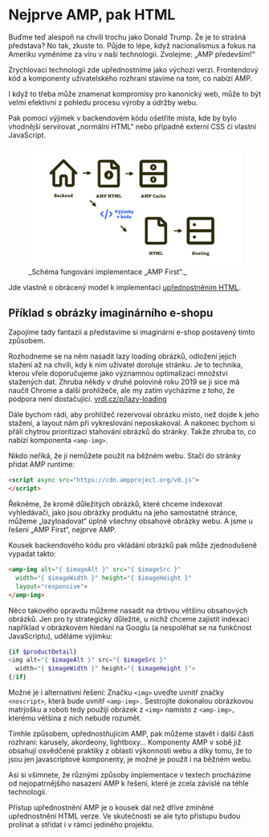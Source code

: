 # Nejprve AMP, pak HTML

Buďme teď alespoň na chvíli trochu jako Donald Trump. Že je to strašná představa? No tak, zkuste to. Půjde to lépe, když nacionalismus a fokus na Ameriku vyměníme za víru v naši technologii. Zvolejme: „AMP především!“

Zrychlovací technologii zde upřednostníme jako výchozí verzi. Frontendový kód a komponenty uživatelského rozhraní stavíme na tom, co nabízí AMP.

I když to třeba může znamenat kompromisy pro kanonický web, může to být velmi efektivní z pohledu procesu výroby a údržby webu.

Pak pomocí výjimek v backendovém kódu ošetříte místa, kde by bylo vhodnější servírovat „normální HTML“ nebo případně externí CSS či vlastní JavaScript.

<figure>
<img src="../dist/images/original/vdamp/vazby-vyjimky.png" alt="">
<figcaption markdown="1">
_Schéma fungování implementace „AMP First“._
</figcaption>
</figure>

Jde vlastně o obrácený model k implementaci [upřednostněním HTML](amp-implementace-vyjimky.md).

## Příklad s obrázky imaginárního e-shopu

Zapojíme tady fantazii a představíme si imaginární e-shop postavený tímto způsobem.

Rozhodneme se na něm nasadit lazy loading obrázků, odložení jejich stažení až na chvíli, kdy k nim uživatel doroluje stránku. Je to technika, kterou vřele doporučujeme jako významnou optimalizaci množství stažených dat. Zhruba někdy v druhé polovině roku 2019 se ji sice má naučit Chrome a další prohlížeče, ale my zatím vycházíme z toho, že podpora není dostačující. [vrdl.cz/p/lazy-loading](https://www.vzhurudolu.cz/prirucka/lazy-loading)

Dále bychom rádi, aby prohlížeč rezervoval obrázku místo, než dojde k jeho stažení, a layout nám při vykreslování neposkakoval. A nakonec bychom si přáli chytrou prioritizaci stahování obrázků do stránky. Takže zhruba to, co nabízí komponenta `<amp-img>`.

Nikdo neříká, že ji nemůžete použít na běžném webu. Stačí do stránky přidat AMP runtime:

```html
<script async src="https://cdn.ampproject.org/v0.js">
</script>
```

Řekněme, že kromě důležitých obrázků, které chceme indexovat vyhledávači, jako jsou obrázky produktu na jeho samostatné stránce, můžeme „lazyloadovat“ úplně všechny obsahové obrázky webu. A jsme u řešení „AMP First“, nejprve AMP.

Kousek backendového kódu pro vkládání obrázků pak může zjednodušeně vypadat takto:

```html
<amp-img alt="{ $imageAlt }" src="{ $imageSrc }"
  width="{ $imageWidth }" height="{ $imageHeight }"
  layout="responsive">
</amp-img>
```

Něco takového opravdu můžeme nasadit na drtivou většinu obsahových obrázků. Jen pro ty strategicky důležité, u nichž chceme zajistit indexaci například v obrázkovém hledání na Googlu (a nespoléhat se na funkčnost JavaScriptu), uděláme výjimku:

```php
{if $productDetail}
<img alt="{ $imageAlt }" src="{ $imageSrc }"
  width="{ $imageWidth }" height="{ $imageHeight }">
{/if}
```

Možné je i alternativní řešení: Značku `<img>` uveďte uvnitř značky `<noscript>`, která bude uvnitř `<amp-img>.` Sestrojíte dokonalou obrázkovou matrjošku a roboti tedy použijí obrázek z `<img>` namísto z `<amp-img>,` kterému většina z nich nebude rozumět.

Tímhle způsobem, upřednostňujícím AMP, pak můžeme stavět i další části rozhraní: karusely, akordeony, lightboxy… Komponenty AMP v sobě již obsahují osvědčené praktiky z oblasti výkonnosti webu a díky tomu, že to jsou jen javascriptové komponenty, je možné je použít i na běžném webu.

Asi si všimnete, že různými způsoby implementace v textech procházíme od nejopatrnějšího nasazení AMP k řešení, které je zcela závislé na téhle technologii.

Přístup upřednostnění AMP je o kousek dál než dříve zmíněné upřednostnění HTML verze. Ve skutečnosti se ale tyto přístupu budou prolínat a střídat i v rámci jediného projektu.
